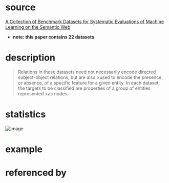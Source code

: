 # source
[A Collection of Benchmark Datasets for Systematic Evaluations of Machine Learning on the Semantic Web](https://madoc.bib.uni-mannheim.de/41308/1/Ristoski_Datasets.pdf)
* **note: this paper contains 22 datasets**
# description
>Relations in these datasets need not necessarily encode directed subject-object relations, but are also >used to encode
>the presence, or absence, of a specific feature for a given
>entity. In each dataset, the targets to be classified are properties of a group of entities represented >as nodes.
# statistics
![image](https://user-images.githubusercontent.com/51369075/97096103-f029a300-1699-11eb-91e8-ac385bc8e867.png)
# example

# referenced by
